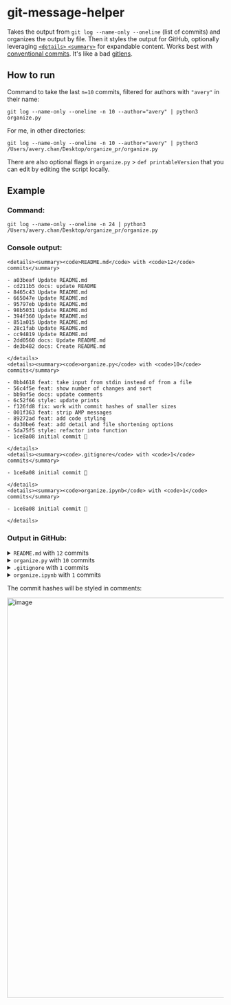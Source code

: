 # git-message-helper

Takes the output from `git log --name-only --oneline` (list of commits) and organizes the output by file. Then it styles the output for GitHub, optionally leveraging [`<details>` `<summary>`](https://gist.github.com/scmx/eca72d44afee0113ceb0349dd54a84a2) for expandable content. Works best with [conventional commits](https://www.conventionalcommits.org/en/v1.0.0/). It's like a bad [gitlens](https://marketplace.visualstudio.com/items?itemName=eamodio.gitlens).

## How to run

Command to take the last `n=10` commits, filtered for authors with `"avery"` in their name:

```
git log --name-only --oneline -n 10 --author="avery" | python3 organize.py
```

For me, in other directories: 

```
git log --name-only --oneline -n 10 --author="avery" | python3 /Users/avery.chan/Desktop/organize_pr/organize.py
```

There are also optional flags in `organize.py` > `def printableVersion` that you can edit by editing the script locally.

## Example

### Command: 
```
git log --name-only --oneline -n 24 | python3 /Users/avery.chan/Desktop/organize_pr/organize.py
```

### Console output: 
```
<details><summary><code>README.md</code> with <code>12</code> commits</summary>

- a03beaf Update README.md
- cd211b5 docs: update README
- 8465c43 Update README.md
- 665047e Update README.md
- 95797eb Update README.md
- 98b5031 Update README.md
- 394f360 Update README.md
- 851a015 Update README.md
- 28c1fab Update README.md
- cc94819 Update README.md
- 2dd0560 docs: Update README.md
- de3b482 docs: Create README.md

</details>
<details><summary><code>organize.py</code> with <code>10</code> commits</summary>

- 0bb4618 feat: take input from stdin instead of from a file
- 56c4f5e feat: show number of changes and sort
- bb9af5e docs: update comments
- 6c52f66 style: update prints
- f126fd8 fix: work with commit hashes of smaller sizes
- 001f363 feat: strip AMP messages
- 89272ad feat: add code styling
- da30be6 feat: add detail and file shortening options
- 5da75f5 style: refactor into function
- 1ce8a08 initial commit 🚀

</details>
<details><summary><code>.gitignore</code> with <code>1</code> commits</summary>

- 1ce8a08 initial commit 🚀

</details>
<details><summary><code>organize.ipynb</code> with <code>1</code> commits</summary>

- 1ce8a08 initial commit 🚀

</details>
```

### Output in GitHub:
<details><summary><code>README.md</code> with <code>12</code> commits</summary>

- a03beaf Update README.md
- cd211b5 docs: update README
- 8465c43 Update README.md
- 665047e Update README.md
- 95797eb Update README.md
- 98b5031 Update README.md
- 394f360 Update README.md
- 851a015 Update README.md
- 28c1fab Update README.md
- cc94819 Update README.md
- 2dd0560 docs: Update README.md
- de3b482 docs: Create README.md

</details>
<details><summary><code>organize.py</code> with <code>10</code> commits</summary>

- 0bb4618 feat: take input from stdin instead of from a file
- 56c4f5e feat: show number of changes and sort
- bb9af5e docs: update comments
- 6c52f66 style: update prints
- f126fd8 fix: work with commit hashes of smaller sizes
- 001f363 feat: strip AMP messages
- 89272ad feat: add code styling
- da30be6 feat: add detail and file shortening options
- 5da75f5 style: refactor into function
- 1ce8a08 initial commit 🚀

</details>
<details><summary><code>.gitignore</code> with <code>1</code> commits</summary>

- 1ce8a08 initial commit 🚀

</details>
<details><summary><code>organize.ipynb</code> with <code>1</code> commits</summary>

- 1ce8a08 initial commit 🚀

</details>

The commit hashes will be styled in comments: 

<img width="931" alt="image" src="https://user-images.githubusercontent.com/53503018/193481457-3a8dc408-41d7-4c05-8847-72d80e476913.png">

